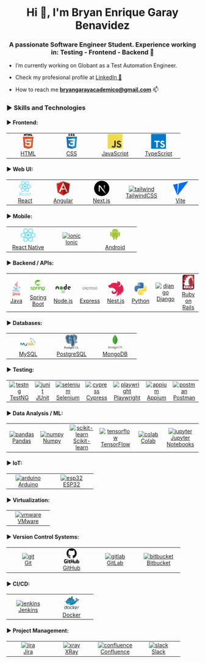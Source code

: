 <h1 align="center">Hi 👋, I'm Bryan Enrique Garay Benavidez</h1>
<h3 align="center">A passionate Software Engineer Student. Experience working in: Testing - Frontend - Backend  🚀
</h3>

- I’m currently working on Globant as a Test Automation Engineer.

- Check my profesional profile at <a href="https://www.linkedin.com/in/bg99astro/" target="blank" rel="nofollow">LinkedIn 💼</a> 

- How to reach me **bryangarayacademico@gmail.com** 📫 

<h3 align="left">▶ Skills and Technologies</h3>

<h4 align="left">▶ Frontend:</h4>
<table>
  <tr>
    <td align="center" width="100">
      <a href="https://www.w3.org/html/" target="_blank" rel="nofollow">
        <img src="https://raw.githubusercontent.com/devicons/devicon/master/icons/html5/html5-original-wordmark.svg" alt="html5" width="40" height="40"/><br />
        HTML
      </a>
    </td>
    <td align="center" width="100">
      <a href="https://www.w3schools.com/css/" target="_blank" rel="nofollow">
        <img src="https://raw.githubusercontent.com/devicons/devicon/master/icons/css3/css3-original-wordmark.svg" alt="css3" width="40" height="40"/><br />
        CSS
      </a>
    </td>
    <td align="center" width="100">
      <a href="https://www.javascript.com/" target="_blank" rel="nofollow">
        <img src="https://raw.githubusercontent.com/devicons/devicon/master/icons/javascript/javascript-original.svg" alt="javascript" width="40" height="40"/><br />
        JavaScript
      </a>
    </td>
    <td align="center" width="100">
      <a href="https://www.typescriptlang.org/" target="_blank" rel="nofollow">
        <img src="https://raw.githubusercontent.com/devicons/devicon/master/icons/typescript/typescript-original.svg" alt="typescript" width="40" height="40"/><br />
        TypeScript
      </a>
    </td>
  </tr>
</table>

<h4 align="left">▶ Web UI:</h4>
<table>
  <tr>
    <td align="center" width="100">
      <a href="https://reactjs.org/" target="_blank" rel="nofollow">
        <img src="https://raw.githubusercontent.com/devicons/devicon/master/icons/react/react-original-wordmark.svg" alt="react" width="40" height="40"/><br />
        React
      </a>
    </td>
    <td align="center" width="100">
      <a href="https://angular.io/" target="_blank" rel="nofollow">
        <img src="https://raw.githubusercontent.com/devicons/devicon/master/icons/angularjs/angularjs-original.svg" alt="angular" width="40" height="40"/><br />
        Angular
      </a>
    </td>
    <td align="center" width="100">
      <a href="https://nextjs.org/" target="_blank" rel="nofollow">
        <img src="https://github.com/devicons/devicon/raw/master/icons/nextjs/nextjs-original.svg" alt="nextjs" width="40" height="40"/><br />
        Next.js
      </a>
    </td>
    <td align="center" width="100">
      <a href="https://tailwindcss.com/" target="_blank" rel="nofollow">
        <img src="https://www.vectorlogo.zone/logos/tailwindcss/tailwindcss-icon.svg" alt="tailwind" width="40" height="40"/><br />
        TailwindCSS
      </a>
    </td>
    <td align="center" width="100">
      <a href="https://vitejs.dev/" target="_blank" rel="nofollow">
        <img src="https://raw.githubusercontent.com/devicons/devicon/master/icons/vite/vite-original.svg" alt="vite" width="40" height="40"/><br />
        Vite
      </a>
    </td>
  </tr>
</table>

<h4 align="left">▶ Mobile:</h4>
<table>
  <tr>
    <td align="center" width="100">
      <a href="https://reactnative.dev/" target="_blank" rel="nofollow">
        <img src="https://raw.githubusercontent.com/devicons/devicon/master/icons/react/react-original.svg" alt="react native" width="40" height="40"/><br />
        React Native
      </a>
    </td>
    <td align="center" width="100">
      <a href="https://ionicframework.com/" target="_blank" rel="nofollow">
        <img src="https://upload.wikimedia.org/wikipedia/commons/d/d1/Ionic_Logo.svg" alt="ionic" width="40" height="40"/><br />
        Ionic
      </a>
    </td>
    <td align="center" width="100">
      <a href="https://www.android.com/" target="_blank" rel="nofollow">
        <img src="https://raw.githubusercontent.com/devicons/devicon/master/icons/android/android-original-wordmark.svg" alt="android" width="40" height="40"/><br />
        Android
      </a>
    </td>
  </tr>
</table>

<h4 align="left">▶ Backend / APIs:</h4>
<table>
  <tr>
    <td align="center" width="100">
      <a href="https://www.java.com/" target="_blank" rel="nofollow">
        <img src="https://raw.githubusercontent.com/devicons/devicon/master/icons/java/java-original-wordmark.svg" alt="java" width="40" height="40"/><br />
        Java
      </a>
    </td>
    <td align="center" width="100">
      <a href="https://spring.io/projects/spring-boot" target="_blank" rel="nofollow">
        <img src="https://raw.githubusercontent.com/devicons/devicon/master/icons/spring/spring-original-wordmark.svg" alt="spring boot" width="40" height="40"/><br />
        Spring Boot
      </a>
    </td>
    <td align="center" width="100">
      <a href="https://nodejs.org" target="_blank" rel="nofollow">
        <img src="https://raw.githubusercontent.com/devicons/devicon/master/icons/nodejs/nodejs-original-wordmark.svg" alt="nodejs" width="40" height="40"/><br />
        Node.js
      </a>
    </td>
    <td align="center" width="100">
      <a href="https://expressjs.com/" target="_blank" rel="nofollow">
        <img src="https://raw.githubusercontent.com/devicons/devicon/master/icons/express/express-original-wordmark.svg" alt="express" width="40" height="40"/><br />
        Express
      </a>
    </td>
    <td align="center" width="100">
      <a href="https://nestjs.com/" target="_blank" rel="nofollow">
        <img src="https://raw.githubusercontent.com/devicons/devicon/master/icons/nestjs/nestjs-plain.svg" alt="nestjs" width="40" height="40"/><br />
        Nest.js
      </a>
    </td>
    <td align="center" width="100">
      <a href="https://www.python.org/" target="_blank" rel="nofollow">
        <img src="https://raw.githubusercontent.com/devicons/devicon/master/icons/python/python-original.svg" alt="python" width="40" height="40"/><br />
        Python
      </a>
    </td>
    <td align="center" width="100">
      <a href="https://www.djangoproject.com/" target="_blank" rel="nofollow">
        <img src="https://github.com/rahuldkjain/github-profile-readme-generator/blob/master/src/images/icons/Framework/django.svg" alt="django" width="40" height="40"/><br />
        Django
      </a>
    </td>
    <td align="center" width="100">
      <a href="https://rubyonrails.org/" target="_blank" rel="nofollow">
        <img src="https://raw.githubusercontent.com/devicons/devicon/master/icons/rails/rails-original-wordmark.svg" alt="ruby on rails" width="40" height="40"/><br />
        Ruby on Rails
      </a>
    </td>
  </tr>
</table>

<h4 align="left">▶ Databases:</h4>
<table>
  <tr>
    <td align="center" width="100">
      <a href="https://www.mysql.com/" target="_blank" rel="nofollow">
        <img src="https://raw.githubusercontent.com/devicons/devicon/master/icons/mysql/mysql-original-wordmark.svg" alt="mysql" width="40" height="40"/><br />
        MySQL
      </a>
    </td>
    <td align="center" width="100">
      <a href="https://www.postgresql.org/" target="_blank" rel="nofollow">
        <img src="https://raw.githubusercontent.com/devicons/devicon/master/icons/postgresql/postgresql-original-wordmark.svg" alt="postgresql" width="40" height="40"/><br />
        PostgreSQL
      </a>
    </td>
    <td align="center" width="100">
      <a href="https://www.mongodb.com/" target="_blank" rel="nofollow">
        <img src="https://raw.githubusercontent.com/devicons/devicon/master/icons/mongodb/mongodb-original-wordmark.svg" alt="mongodb" width="40" height="40"/><br />
        MongoDB
      </a>
    </td>
  </tr>
</table>

<h4 align="left">▶ Testing:</h4>
<table>
  <tr>
    <td align="center" width="100">
      <a href="https://testng.org/doc/" target="_blank" rel="nofollow">
        <img src="https://avatars.githubusercontent.com/u/19369327?s=280&v=4" alt="testng" width="40" height="40"/><br />
        TestNG
      </a>
    </td>
    <td align="center" width="100">
      <a href="https://junit.org/junit5/" target="_blank" rel="nofollow">
        <img src="https://avatars.githubusercontent.com/u/23334362?s=280&v=4" alt="junit" width="40" height="40"/><br />
        JUnit
      </a>
    </td>
    <td align="center" width="100">
      <a href="https://www.selenium.dev/" target="_blank" rel="nofollow">
        <img src="https://github.com/rahuldkjain/github-profile-readme-generator/blob/master/src/images/icons/Testing/selenium.svg" alt="selenium" width="40" height="40"/><br />
        Selenium
      </a>
    </td>
    <td align="center" width="100">
      <a href="https://www.cypress.io/" target="_blank" rel="nofollow">
        <img src="https://github.com/rahuldkjain/github-profile-readme-generator/blob/master/src/images/icons/Testing/cypress.svg" alt="cypress" width="40" height="40"/><br />
        Cypress
      </a>
    </td>
    <td align="center" width="100">
      <a href="https://playwright.dev/" target="_blank" rel="nofollow">
        <img src="https://playwright.dev/img/playwright-logo.svg" alt="playwright" width="40" height="40"/><br />
        Playwright
      </a>
    </td>
    <td align="center" width="100">
      <a href="https://appium.io/" target="_blank" rel="nofollow">
        <img src="https://appium.io/docs/en/latest/assets/images/appium-logo-horiz.png" alt="appium" width="40" height="40"/><br />
        Appium
      </a>
    </td>
    <td align="center" width="100">
      <a href="https://www.postman.com/" target="_blank" rel="nofollow">
        <img src="https://www.vectorlogo.zone/logos/getpostman/getpostman-icon.svg" alt="postman" width="40" height="40"/><br />
        Postman
      </a>
    </td>
  </tr>
</table>

<h4 align="left">▶ Data Analysis / ML:</h4>
<table>
  <tr>
    <td align="center" width="100">
      <a href="https://pandas.pydata.org/" target="_blank" rel="nofollow">
        <img src="https://pandas.pydata.org/static/img/pandas_white.svg" alt="pandas" width="40" height="40"/><br />
        Pandas
      </a>
    </td>
    <td align="center" width="100">
      <a href="https://numpy.org/" target="_blank" rel="nofollow">
        <img src="https://numpy.org/images/logo.svg" alt="numpy" width="40" height="40"/><br />
        Numpy
      </a>
    </td>
    <td align="center" width="100">
      <a href="https://scikit-learn.org/" target="_blank" rel="nofollow">
        <img src="https://upload.wikimedia.org/wikipedia/commons/0/05/Scikit_learn_logo_small.svg" alt="scikit-learn" width="40" height="40"/><br />
        Scikit-learn
      </a>
    </td>
    <td align="center" width="100">
      <a href="https://www.tensorflow.org/" target="_blank" rel="nofollow">
        <img src="https://upload.wikimedia.org/wikipedia/commons/2/2d/Tensorflow_logo.svg" alt="tensorflow" width="40" height="40"/><br />
        TensorFlow
      </a>
    </td>
    <td align="center" width="100">
      <a href="https://colab.research.google.com/" target="_blank" rel="nofollow">
        <img src="https://upload.wikimedia.org/wikipedia/commons/d/d0/Google_Colaboratory_SVG_Logo.svg" alt="colab" width="40" height="40"/><br />
        Colab
      </a>
    </td>
    <td align="center" width="100">
      <a href="https://jupyter.org/" target="_blank" rel="nofollow">
        <img src="https://upload.wikimedia.org/wikipedia/commons/3/38/Jupyter_logo.svg" alt="jupyter" width="40" height="40"/><br />
        Jupyter Notebooks
      </a>
    </td>
  </tr>
</table>

<h4 align="left">▶ IoT:</h4>
<table>
  <tr>
    <td align="center" width="100">
      <a href="https://www.arduino.cc/" target="_blank" rel="nofollow">
        <img src="https://upload.wikimedia.org/wikipedia/commons/8/87/Arduino_Logo.svg" alt="arduino" width="40" height="40"/><br />
        Arduino
      </a>
    </td>
    <td align="center" width="100">
      <a href="https://www.espressif.com/en/products/socs/esp32" target="_blank" rel="nofollow">
        <img src="https://www.espressif.com/sites/all/themes/espressif/logo-black.svg" alt="esp32" width="40" height="40"/><br />
        ESP32
      </a>
    </td>
  </tr>
</table>

<h4 align="left">▶ Virtualization:</h4>
<table>
  <tr>
    <td align="center" width="100">
      <a href="https://www.vmware.com/" target="_blank" rel="nofollow">
        <img src="https://upload.wikimedia.org/wikipedia/commons/5/5e/VMware_logo.svg" alt="vmware" width="40" height="40"/><br />
        VMware
      </a>
    </td>
  </tr>
</table>

<h4 align="left">▶ Version Control Systems:</h4>
<table>
  <tr>
    <td align="center" width="100">
      <a href="https://git-scm.com/" target="_blank" rel="nofollow">
        <img src="https://www.vectorlogo.zone/logos/git-scm/git-scm-icon.svg" alt="git" width="40" height="40"/><br />
        Git
      </a>
    </td>
    <td align="center" width="100">
      <a href="https://github.com/" target="_blank" rel="nofollow">
        <img src="https://raw.githubusercontent.com/devicons/devicon/master/icons/github/github-original-wordmark.svg" alt="github" width="40" height="40"/><br />
        GitHub
      </a>
    </td>
    <td align="center" width="100">
      <a href="https://gitlab.com/" target="_blank" rel="nofollow">
        <img src="https://upload.wikimedia.org/wikipedia/commons/e/e1/GitLab_logo.svg" alt="gitlab" width="40" height="40"/><br />
        GitLab
      </a>
    </td>
    <td align="center" width="100">
      <a href="https://bitbucket.org/" target="_blank" rel="nofollow">
        <img src="https://www.vectorlogo.zone/logos/bitbucket/bitbucket-icon.svg" alt="bitbucket" width="40" height="40"/><br />
        Bitbucket
      </a>
    </td>
  </tr>
</table>

<h4 align="left">▶ CI/CD:</h4>
<table>
  <tr>
    <td align="center" width="100">
      <a href="https://www.jenkins.io/" target="_blank" rel="nofollow">
        <img src="https://www.vectorlogo.zone/logos/jenkins/jenkins-icon.svg" alt="jenkins" width="40" height="40"/><br />
        Jenkins
      </a>
    </td>
    <td align="center" width="100">
      <a href="https://www.docker.com/" target="_blank" rel="nofollow">
        <img src="https://raw.githubusercontent.com/devicons/devicon/master/icons/docker/docker-original-wordmark.svg" alt="docker" width="40" height="40"/><br />
        Docker
      </a>
    </td>
  </tr>
</table>

<h4 align="left">▶ Project Management:</h4>
<table>
  <tr>
    <td align="center" width="100">
      <a href="https://www.atlassian.com/software/jira" target="_blank" rel="nofollow">
        <img src="https://www.vectorlogo.zone/logos/atlassian_jira/atlassian_jira-icon.svg" alt="jira" width="40" height="40"/><br />
        Jira
      </a>
    </td>
    <td align="center" width="100">
      <a href="https://www.atlassian.com/software/xray" target="_blank" rel="nofollow">
        <img src="https://marketplace.atlassian.com/files/11638493-3ff7-4f84-9f2d-cd10d8a599dc" alt="xray" width="40" height="40"/><br />
        XRay
      </a>
    </td>
    <td align="center" width="100">
      <a href="https://www.atlassian.com/software/confluence" target="_blank" rel="nofollow">
        <img src="https://en.wikipedia.org/wiki/Confluence_(software)#/media/File:Atlassian_Confluence_2017_logo.svg" alt="confluence" width="40" height="40"/><br />
        Confluence
      </a>
    </td>
    <td align="center" width="100">
      <a href="https://slack.com/" target="_blank" rel="nofollow">
        <img src="https://upload.wikimedia.org/wikipedia/commons/7/76/Slack_Icon.png" alt="slack" width="40" height="40"/><br />
        Slack
      </a>
    </td>
  </tr>
</table>
